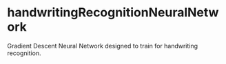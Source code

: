 # handwritingRecognitionNeuralNetwork
Gradient Descent Neural Network designed to train for handwriting recognition.
